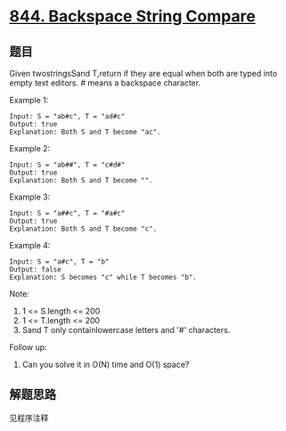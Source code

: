 # [844. Backspace String Compare](https://leetcode-cn.com/problems/backspace-string-compare/)

## 题目

Given twostringsSand T,return if they are equal when both are typed into empty text editors. # means a backspace character.

Example 1:

```text
Input: S = "ab#c", T = "ad#c"
Output: true
Explanation: Both S and T become "ac".
```

Example 2:

```text
Input: S = "ab##", T = "c#d#"
Output: true
Explanation: Both S and T become "".
```

Example 3:

```text
Input: S = "a##c", T = "#a#c"
Output: true
Explanation: Both S and T become "c".
```

Example 4:

```text
Input: S = "a#c", T = "b"
Output: false
Explanation: S becomes "c" while T becomes "b".
```

Note:

1. 1 <= S.length <= 200
1. 1 <= T.length <= 200
1. Sand T only containlowercase letters and '#' characters.

Follow up:

1. Can you solve it in O(N) time and O(1) space?

## 解题思路

见程序注释

